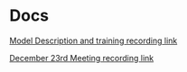 # Docs

[Model Description and training recording link](https://drive.google.com/file/d/1lkUb_i4d_9wkb6rWygO3kcezMtsKW2D7/view?usp=sharing)

[December 23rd Meeting recording link](https://drive.google.com/file/d/1r2EHN4q4vvdJurtasnt7HNHf6609QMsG/view?usp=sharing)
